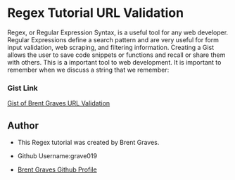# Regex Tutorial URL Validation

 Regex, or Regular Expression Syntax, is a useful tool for any web developer. Regular Expressions define a search pattern and are very useful for form input validation, web scraping, and filtering information. Creating a Gist allows the user to save code snippets or functions and recall or share them with others. This is a important tool to web development. It is important to remember when we discuss a string that we remember:

### Gist Link

[Gist of Brent Graves URL Validation](https://gist.github.com/grave019/adafe0b1886c56acde60d5392fbbd688)

## Author

* This Regex tutorial was created by Brent Graves.

* Github Username:grave019
  
* [Brent Graves Github Profile](https://github.com/grave019)